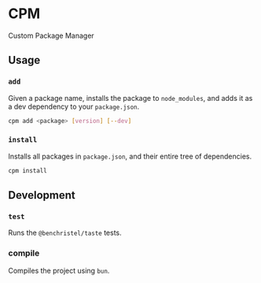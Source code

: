 # CPM

Custom Package Manager

## Usage

### `add`

Given a package name, installs the package to `node_modules`, and  adds it as a dev dependency to your `package.json`.

```BASH
cpm add <package> [version] [--dev]
```

### `install`

Installs all packages in `package.json`, and their entire tree of dependencies.

```BASH
cpm install
```

## Development

### `test`

Runs the `@benchristel/taste` tests.

### compile 

Compiles the project using `bun`.